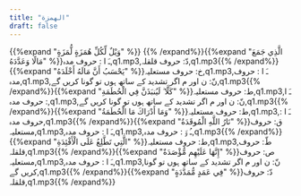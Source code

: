 ```yaml
---
title: "الهمزة"
draft: false
---
```

 {{%expand "وَيْلٌ لِّكُلِّ هُمَزَةٍ لُّمَزَةٍ" %}} {{% /expand%}}{{%expand "الَّذِي جَمَعَ مَالًا وَعَدَّدَهُ" %}}ـَ ا :  حروف مدہ,q1.mp3,دّ: حروف قلقلہ,q1.mp3{{% /expand%}}{{%expand "يَحْسَبُ أَنَّ مَالَهُ أَخْلَدَهُ" %}}خ: حروف مستعلیہ,q1.mp3,ـَ ا :  حروف مدہ,q1.mp3,نّ: ن اور م اگر تشدید کے ساتھ ہوں تو گونا کریں گے,q1.mp3{{% /expand%}}{{%expand "كَلَّا ۖ لَيُنبَذَنَّ فِي الْحُطَمَةِ" %}}ط: حروف مستعلیہ,q1.mp3,ـَ ا :  حروف مدہ,q1.mp3,نّ: ن اور م اگر تشدید کے ساتھ ہوں تو گونا کریں گے,q1.mp3{{% /expand%}}{{%expand "وَمَا أَدْرَاكَ مَا الْحُطَمَةُ" %}}ط: حروف مستعلیہ,q1.mp3,ـَ ا :  حروف مدہ,q1.mp3{{% /expand%}}{{%expand "نَارُ اللَّهِ الْمُوقَدَةُ" %}}ق: حروف مستعلیہ,q1.mp3,ـَ ا :  حروف مدہ,q1.mp3,ـُ و٘ :  حروف مدہ,q1.mp3{{% /expand%}}{{%expand "الَّتِي تَطَّلِعُ عَلَى الْأَفْئِدَةِ" %}}ط: حروف مستعلیہ,q1.mp3,طّ: حروف قلقلہ,q1.mp3{{% /expand%}}{{%expand "إِنَّهَا عَلَيْهِم مُّؤْصَدَةٌ" %}}ص: حروف مستعلیہ,q1.mp3,ـَ ا :  حروف مدہ,q1.mp3,نّ: ن اور م اگر تشدید کے ساتھ ہوں تو گونا کریں گے,q1.mp3{{% /expand%}}{{%expand "فِي عَمَدٍ مُّمَدَّدَةٍ" %}}دّ: حروف قلقلہ,q1.mp3{{% /expand%}}